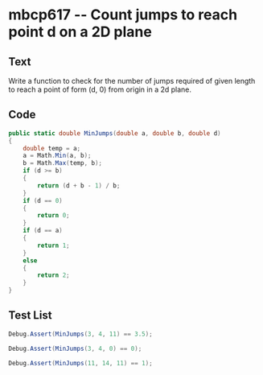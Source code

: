 # mbcp617 -- Count jumps to reach point d on a 2D plane

## Text

Write a function to check for the number of jumps required of given length to reach a point of form (d, 0) from origin in a 2d plane.

## Code

```csharp
public static double MinJumps(double a, double b, double d) 
{ 
    double temp = a; 
    a = Math.Min(a, b); 
    b = Math.Max(temp, b); 
    if (d >= b) 
    { 
        return (d + b - 1) / b; 
    } 
    if (d == 0) 
    { 
        return 0; 
    } 
    if (d == a) 
    { 
        return 1; 
    } 
    else 
    { 
        return 2; 
    } 
}
```

## Test List

```csharp
Debug.Assert(MinJumps(3, 4, 11) == 3.5);
```

```csharp
Debug.Assert(MinJumps(3, 4, 0) == 0);
```

```csharp
Debug.Assert(MinJumps(11, 14, 11) == 1);
```
